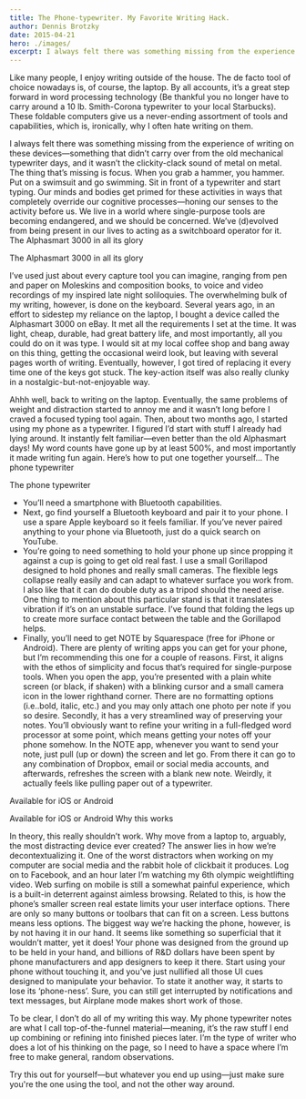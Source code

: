 ```yaml
---
title: The Phone-typewriter. My Favorite Writing Hack.
author: Dennis Brotzky
date: 2015-04-21
hero: ./images/
excerpt: I always felt there was something missing from the experience of writing on these devices—something that didn’t carry over from the old mechanical typewriter days, and it wasn’t the clickity-clack sound of metal on metal
---
```

Like many people, I enjoy writing outside of the house. The de facto tool of choice nowadays is, of course, the laptop. By all accounts, it’s a great step forward in word processing technology (Be thankful you no longer have to carry around a 10 lb. Smith-Corona typewriter to your local Starbucks). These foldable computers give us a never-ending assortment of tools and capabilities, which is, ironically, why I often hate writing on them. 

I always felt there was something missing from the experience of writing on these devices—something that didn’t carry over from the old mechanical typewriter days, and it wasn’t the clickity-clack sound of metal on metal. The thing that’s missing is focus. When you grab a hammer, you hammer. Put on a swimsuit and go swimming. Sit in front of a typewriter and start typing. Our minds and bodies get primed for these activities in ways that completely override our cognitive processes—honing our senses to the activity before us. We live in a world where single-purpose tools are becoming endangered, and we should be concerned. We’ve (d)evolved from being present in our lives to acting as a switchboard operator for it.
The Alphasmart 3000 in all its glory

The Alphasmart 3000 in all its glory

I’ve used just about every capture tool you can imagine, ranging from pen and paper on Moleskins and composition books, to voice and video recordings of my inspired late night soliloquies. The overwhelming bulk of my writing, however, is done on the keyboard. Several years ago, in an effort to sidestep my reliance on the laptop, I bought a device called the Alphasmart 3000 on eBay. It met all the requirements I set at the time. It was light, cheap, durable, had great battery life, and most importantly, all you could do on it was type. I would sit at my local coffee shop and bang away on this thing, getting the occasional weird look, but leaving with several pages worth of writing. Eventually, however, I got tired of replacing it every time one of the keys got stuck. The key-action itself was also really clunky in a nostalgic-but-not-enjoyable way.

Ahhh well, back to writing on the laptop. Eventually, the same problems of weight and distraction started to annoy me and it wasn’t long before I craved a focused typing tool again. Then, about two months ago, I started using my phone as a typewriter. I figured I’d start with stuff I already had lying around. It instantly felt familiar—even better than the old Alphasmart days! My word counts have gone up by at least 500%, and most importantly it made writing fun again. Here’s how to put one together yourself…
The phone typewriter

The phone typewriter

  - You’ll need a smartphone with Bluetooth capabilities.
  - Next, go find yourself a Bluetooth keyboard and pair it to your phone. I use a spare Apple keyboard so it feels familiar. If you’ve never paired anything to your phone via Bluetooth, just do a quick search on YouTube.
  -   You’re going to need something to hold your phone up since propping it against a cup is going to get old real fast. I use a small Gorillapod designed to hold phones and really small cameras. The flexible legs collapse really easily and can adapt to whatever surface you work from. I also like that it can do double duty as a tripod should the need arise. One thing to mention about this particular stand is that it translates vibration if it’s on an unstable surface. I’ve found that folding the legs up to create more surface contact between the table and the Gorillapod helps.
  -   Finally, you’ll need to get NOTE by Squarespace (free for iPhone or Android). There are plenty of writing apps you can get for your phone, but I’m recommending this one for a couple of reasons. First, it aligns with the ethos of simplicity and focus that’s required for single-purpose tools. When you open the app, you’re presented with a plain white screen (or black, if shaken) with a blinking cursor and a small camera icon in the lower righthand corner. There are no formatting options (i.e..bold, italic, etc.) and you may only attach one photo per note if you so desire. Secondly, it has a very streamlined way of preserving your notes. You’ll obviously want to refine your writing in a full-fledged word processor at some point, which means getting your notes off your phone somehow. In the NOTE app, whenever you want to send your note, just pull (up or down) the screen and let go. From there it can go to any combination of Dropbox, email or social media accounts, and afterwards, refreshes the screen with a blank new note. Weirdly, it actually feels like pulling paper out of a typewriter.

Available for iOS or Android

Available for iOS or Android
Why this works

In theory, this really shouldn’t work. Why move from a laptop to, arguably, the most distracting device ever created? The answer lies in how we’re decontextualizing it. One of the worst distractors when working on my computer are social media and the rabbit hole of clickbait it produces. Log on to Facebook, and an hour later I’m watching my 6th olympic weightlifting video. Web surfing on mobile is still a somewhat painful experience, which is a built-in deterrent against aimless browsing. Related to this, is how the phone’s smaller screen real estate limits your user interface options. There are only so many buttons or toolbars that can fit on a screen. Less buttons means less options. The biggest way we’re hacking the phone, however, is by not having it in our hand. It seems like something so superficial that it wouldn’t matter, yet it does! Your phone was designed from the ground up to be held in your hand, and billions of R&D dollars have been spent by phone manufacturers and app designers to keep it there. Start using your phone without touching it, and you’ve just nullified all those UI cues designed to manipulate your behavior. To state it another way, it starts to lose its ‘phone-ness’. Sure, you can still get interrupted by notifications and text messages, but Airplane mode makes short work of those.

To be clear, I don’t do all of my writing this way. My phone typewriter notes are what I call top-of-the-funnel material—meaning, it’s the raw stuff I end up combining or refining into finished pieces later. I’m the type of writer who does a lot of his thinking on the page, so I need to have a space where I’m free to make general, random observations. 

Try this out for yourself—but whatever you end up using—just make sure you're the one using the tool, and not the other way around.
